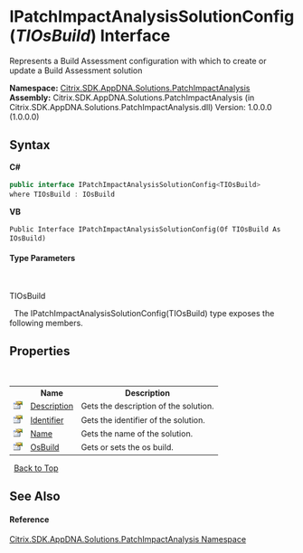 # IPatchImpactAnalysisSolutionConfig(*TIOsBuild*) Interface
 

Represents a Build Assessment configuration with which to create or update a Build Assessment solution

**Namespace:**&nbsp;<a href="871ad9a2-386c-600b-6667-036c2dd65206">Citrix.SDK.AppDNA.Solutions.PatchImpactAnalysis</a><br />**Assembly:**&nbsp;Citrix.SDK.AppDNA.Solutions.PatchImpactAnalysis (in Citrix.SDK.AppDNA.Solutions.PatchImpactAnalysis.dll) Version: 1.0.0.0 (1.0.0.0)

## Syntax

**C#**
```csharp
public interface IPatchImpactAnalysisSolutionConfig<TIOsBuild>
where TIOsBuild : IOsBuild

```

**VB**
```vbnet
Public Interface IPatchImpactAnalysisSolutionConfig(Of TIOsBuild As IOsBuild)
```


#### Type Parameters
&nbsp;<dl><dt>TIOsBuild</dt><dd /></dl>&nbsp;
The IPatchImpactAnalysisSolutionConfig(TIOsBuild) type exposes the following members.


## Properties
&nbsp;<table><tr><th></th><th>Name</th><th>Description</th></tr><tr><td>![Public property](media/pubproperty.gif "Public property")</td><td><a href="119bc910-917e-cf07-a33f-cd4d97bec1b6">Description</a></td><td>
Gets the description of the solution.</td></tr><tr><td>![Public property](media/pubproperty.gif "Public property")</td><td><a href="db13abcd-9eb8-944e-cd42-2e3ec660c6ac">Identifier</a></td><td>
Gets the identifier of the solution.</td></tr><tr><td>![Public property](media/pubproperty.gif "Public property")</td><td><a href="b05993eb-2307-612c-9320-d551e290615f">Name</a></td><td>
Gets the name of the solution.</td></tr><tr><td>![Public property](media/pubproperty.gif "Public property")</td><td><a href="c1f5fbb0-be00-fe21-5de7-ce36935079c1">OsBuild</a></td><td>
Gets or sets the os build.</td></tr></table>&nbsp;
<a href="#ipatchimpactanalysissolutionconfig(*tiosbuild*)-interface">Back to Top</a>

## See Also


#### Reference
<a href="871ad9a2-386c-600b-6667-036c2dd65206">Citrix.SDK.AppDNA.Solutions.PatchImpactAnalysis Namespace</a><br />